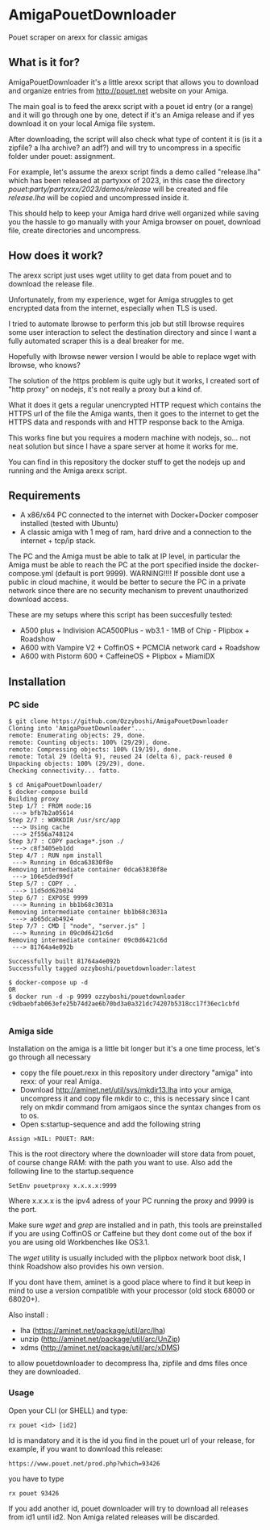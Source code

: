 # AmigaPouetDownloader
Pouet scraper on arexx for classic amigas

## What is it for?
AmigaPouetDownloader it's a little arexx script that allows you to download and organize entries from http://pouet.net website on your Amiga. 

The main goal is to feed the arexx script with a pouet id entry (or a range) and it will go through one by one, detect if it's an Amiga release and if yes download it on your local Amiga file system. 

After downloading, the script will also check what type of content it is (is it a zipfile? a lha archive? an adf?) and will try to uncompress in a specific folder under pouet: assignment. 

For example, let's assume the arexx script finds a demo called "release.lha" which has been released at partyxxx of 2023, in this case the directory
_pouet:party/partyxxx/2023/demos/release_ 
will be created and file _release.lha_ will be copied and uncompressed inside it.

This should help to keep your Amiga hard drive well organized while saving you the hassle to go manually with your Amiga browser on pouet, download file, create directories and uncompress.

## How does it work?
The arexx script just uses wget utility to get data from pouet and to download the release file. 

Unfortunately, from my experience, wget for Amiga struggles to get encrypted data from the internet, especially when TLS is used. 

I tried to automate Ibrowse to perform this job but still Ibrowse requires some user interaction to select the destination directory and since I want a fully automated scraper this is a deal breaker for me. 

Hopefully with Ibrowse newer version I would be able to replace wget with Ibrowse, who knows? 

The solution of the https problem is quite ugly but it works, I created sort of "http proxy" on nodejs, it's not really a proxy but a kind of. 

What it does it gets a regular unencrypted HTTP request which contains the HTTPS url of the file the Amiga wants, then it goes to the internet to get the HTTPS data and responds with and HTTP response back to the Amiga. 

This works fine but you requires a modern machine with nodejs, so... not neat solution but since I have a spare server at home it works for me.

You can find in this repository the docker stuff to get the nodejs up and running and the Amiga arexx script.

## Requirements
- A x86/x64 PC connected to the internet with Docker+Docker composer installed (tested with Ubuntu)
- A classic amiga with 1 meg of ram, hard drive and a connection to the internet + tcp/ip stack.

The PC and the Amiga must be able to talk at IP level, in particular the Amiga must be able to reach the PC at the port specified inside the docker-compose.yml (default is port 9999).
WARNING!!!! If possible dont use a public in cloud machine, it would be better to secure the PC in a private network since there are no security mechanism to prevent unauthorized download access.

These are my setups where this script has been succesfully tested:
- A500 plus + Indivision ACA500Plus - wb3.1 - 1MB of Chip - Plipbox + Roadshow
- A600 with Vampire V2 + CoffinOS + PCMCIA network card + Roadshow
- A600 with Pistorm 600 + CaffeineOS + Plipbox + MiamiDX

## Installation
### PC side
```
$ git clone https://github.com/Ozzyboshi/AmigaPouetDownloader
Cloning into 'AmigaPouetDownloader'...
remote: Enumerating objects: 29, done.
remote: Counting objects: 100% (29/29), done.
remote: Compressing objects: 100% (19/19), done.
remote: Total 29 (delta 9), reused 24 (delta 6), pack-reused 0
Unpacking objects: 100% (29/29), done.
Checking connectivity... fatto.

$ cd AmigaPouetDownloader/
$ docker-compose build
Building proxy
Step 1/7 : FROM node:16
 ---> bfb7b2a05614
Step 2/7 : WORKDIR /usr/src/app
 ---> Using cache
 ---> 2f556a748124
Step 3/7 : COPY package*.json ./
 ---> c8f3405eb1dd
Step 4/7 : RUN npm install
 ---> Running in 0dca63830f8e
Removing intermediate container 0dca63830f8e
 ---> 106e5ded99df
Step 5/7 : COPY . .
 ---> 11d5dd62b034
Step 6/7 : EXPOSE 9999
 ---> Running in bb1b68c3031a
Removing intermediate container bb1b68c3031a
 ---> ab65dcab4924
Step 7/7 : CMD [ "node", "server.js" ]
 ---> Running in 09c0d6421c6d
Removing intermediate container 09c0d6421c6d
 ---> 81764a4e092b

Successfully built 81764a4e092b
Successfully tagged ozzyboshi/pouetdownloader:latest

$ docker-compose up -d
OR
$ docker run -d -p 9999 ozzyboshi/pouetdownloader
c9dbaebfab063efe25b74d2ae6b70bd3a0a321dc74207b5318cc17f36ec1cbfd


```

### Amiga side
Installation on the amiga is a little bit longer but it's a one time process, let's go through all necessary
- copy the file pouet.rexx in this repository under directory "amiga" into rexx: of your real Amiga.
- Download http://aminet.net/util/sys/mkdir13.lha into your amiga, uncompress it and copy file mkdir to c:, this is necessary since I cant rely on mkdir command from amigaos since the syntax changes from os to os.
- Open s:startup-sequence and add the following string
 ```
 Assign >NIL: POUET: RAM:
 ```
 This is the root directory where the downloader will store data from pouet, of course change RAM: with the path you want to use.
 Also add the following line to the startup.sequence
 ```
 SetEnv pouetproxy x.x.x.x:9999
 ```
Where x.x.x.x is the ipv4 adress of your PC running the proxy and 9999 is the port.

Make sure *wget* and *grep* are installed and in path, this tools are preinstalled if you are using CoffinOS or Caffeine but they dont come out of the box if you are using old Workbenches like OS3.1. 

The *wget* utility is usually included with the plipbox network boot disk, I think Roadshow also provides his own version. 

If you dont have them, aminet is a good place where to find it but keep in mind to use a version compatible with your processor (old stock 68000 or 68020+).

Also install :
 - lha (https://aminet.net/package/util/arc/lha)
 - unzip (http://aminet.net/package/util/arc/UnZip)
 - xdms (http://aminet.net/package/util/arc/xDMS)

to allow pouetdownloader to decompress lha, zipfile and dms files once they are downloaded.

### Usage
Open your CLI (or SHELL) and type:
```
rx pouet <id> [id2]
```
Id is mandatory and it is the id you find in the pouet url of your release, for example, if you want to download this release:
```
https://www.pouet.net/prod.php?which=93426
```

you have to type

```
rx pouet 93426
```

If you add another id, pouet downloader will try to download all releases from id1 until id2.
Non Amiga related releases will be discarded.
